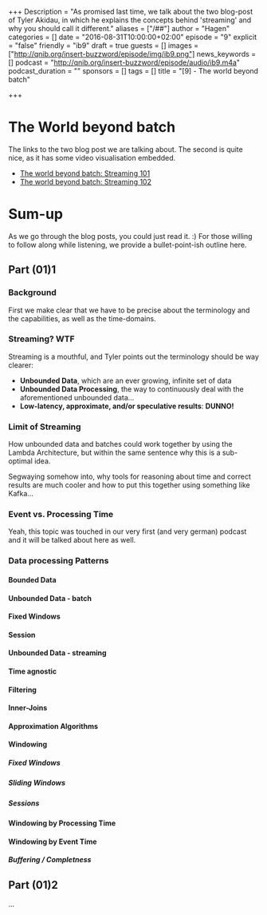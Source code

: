 +++
Description = "As promised last time, we talk about the two blog-post of Tyler Akidau, in which he explains the concepts behind 'streaming' and why you should call it different."
aliases = ["/##"]
author = "Hagen"
categories = []
date = "2016-08-31T10:00:00+02:00"
episode = "9"
explicit = "false"
friendly = "ib9"
draft = true
guests = []
images = ["http://qnib.org/insert-buzzword/episode/img/ib9.png"]
news_keywords = []
podcast = "http://qnib.org/insert-buzzword/episode/audio/ib9.m4a"
podcast_duration = ""
sponsors = []
tags = []
title = "[9] - The world beyond batch"

+++

# The World beyond batch
The links to the two blog post we are talking about. The second is quite nice, as it has some video visualisation embedded.

- [The world beyond batch: Streaming 101](https://www.oreilly.com/ideas/the-world-beyond-batch-streaming-101)
- [The world beyond batch: Streaming 102](https://www.oreilly.com/ideas/the-world-beyond-batch-streaming-102)

# Sum-up
As we go through the blog posts, you could just read it. :) For those willing to follow along while listening, we provide a bullet-point-ish outline here.

## Part (01)1


### Background
First we make clear that we have to be precise about the terminology and the capabilities, as well as the time-domains.

### Streaming? WTF

Streaming is a mouthful, and Tyler points out the terminology should be way clearer:

- **Unbounded Data**, which are an ever growing, infinite set of data
- **Unbounded Data Processing**, the way to continuously deal with the aforementioned unbounded data...
- **Low-latency, approximate, and/or speculative results**: **DUNNO!**

### Limit of Streaming

How unbounded data and batches could work together by using the Lambda Architecture, but within the same sentence why this is a sub-optimal idea.

Segwaying somehow into, why tools for reasoning about time and correct results are much cooler and how to put this together using something like Kafka...

### Event vs. Processing Time

Yeah, this topic was touched in our very first (and very german) podcast and it will be talked about here as well.

### Data processing Patterns
#### Bounded Data
#### Unbounded Data - batch
#### Fixed Windows
#### Session
#### Unbounded Data - streaming
#### Time agnostic
#### Filtering
#### Inner-Joins
#### Approximation Algorithms

#### Windowing
##### Fixed Windows
##### Sliding Windows
##### Sessions

#### Windowing by Processing Time
#### Windowing by Event Time
##### Buffering / Completness


## Part (01)2

...




